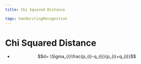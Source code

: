 ```yaml
---
title: Chi Squared Distance

tags: handwritingRecognition 
---
```


# Chi Squared Distance
- $$d= \Sigma_{i}\frac{p_{i}-q_{i}}{p_{i}+q_{i}}$$



